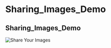 # Sharing_Images_Demo

## Sharing_Images_Demo


![Share Your Images](https://user-images.githubusercontent.com/39617746/76292729-68348b80-62b8-11ea-92f3-72de2fc68db7.gif)
